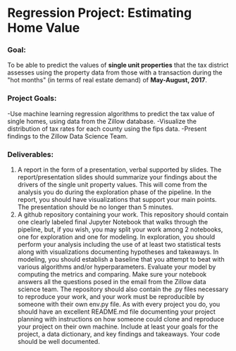 # Regression Project: Estimating Home Value

### Goal:
To be able to predict the values of **single unit properties** that the tax district assesses using the property data from those with a transaction during the "hot months" (in terms of real estate demand) of **May-August, 2017**.

### Project Goals:
-Use machine learning regression algorithms to predict the tax value of single homes, using data from the Zillow database.
-Visualize the distribution of tax rates for each county using the fips data.
-Present findings to the Zillow Data Science Team.

### Deliverables:
1. A report in the form of a presentation, verbal supported by slides.
    The report/presentation slides should summarize your findings about the drivers of the single unit property values. This will come from the analysis you do during the exploration phase of the pipeline. In the report, you should have visualizations that support your main points.
    The presentation should be no longer than 5 minutes.
2. A github repository containing your work.
    This repository should contain one clearly labeled final Jupyter Notebook that walks through the pipeline, but, if you wish, you may split your work among 2 notebooks, one for exploration and one for modeling. In exploration, you should perform your analysis including the use of at least two statistical tests along with visualizations documenting hypotheses and takeaways. In modeling, you should establish a baseline that you attempt to beat with various algorithms and/or hyperparameters. Evaluate your model by computing the metrics and comparing.
    Make sure your notebook answers all the questions posed in the email from the Zillow data science team.
    The repository should also contain the .py files necessary to reproduce your work, and your work must be reproducible by someone with their own env.py file.
    As with every project you do, you should have an excellent README.md file documenting your project planning with instructions on how someone could clone and reproduce your project on their own machine. Include at least your goals for the project, a data dictionary, and key findings and takeaways. Your code should be well documented.


